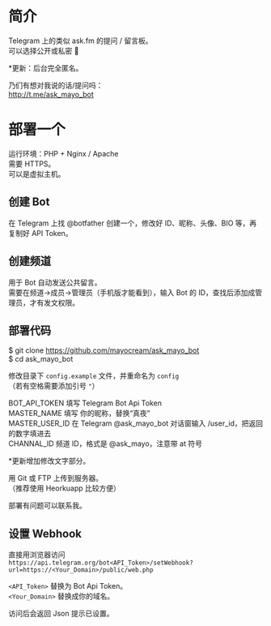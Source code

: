 # 简介   
Telegram 上的类似 ask.fm 的提问 / 留言板。  
可以选择公开或私密 🍓   

\*更新：后台完全匿名。  

乃们有想对我说的话/提问吗：      
http://t.me/ask_mayo_bot   

# 部署一个

运行环境：PHP + Nginx / Apache  
需要 HTTPS。  
可以是虚拟主机。   

## 创建 Bot

在 Telegram 上找 @botfather 创建一个，修改好 ID、昵称、头像、BIO 等，再复制好 API Token。    

## 创建频道

用于 Bot 自动发送公共留言。   
需要在频道->成员->管理员（手机版才能看到），输入 Bot 的 ID，查找后添加成管理员，才有发文权限。    

## 部署代码   

$ git clone https://github.com/mayocream/ask_mayo_bot    
$ cd ask_mayo_bot  

修改目录下 `config.example` 文件，并重命名为 `config`  
（若有空格需要添加引号 `"`）      

BOT_API_TOKEN 填写 Telegram Bot Api Token       
MASTER_NAME 填写 你的昵称，替换“真夜”    
MASTER_USER_ID 在 Telegram @ask_mayo_bot 对话窗输入 /user_id，把返回的数字填进去    
CHANNAL_ID 频道 ID，格式是 @ask_mayo，注意带 at 符号    

\*更新增加修改文字部分。  

用 Git 或 FTP 上传到服务器。  
（推荐使用 Heorkuapp 比较方便）  

部署有问题可以联系我。  

## 设置 Webhook

直接用浏览器访问    
`https://api.telegram.org/bot<API_Token>/setWebhook?url=https://<Your_Domain>/public/web.php`  

`<API_Token>` 替换为 Bot Api Token。  
`<Your_Domain>` 替换成你的域名。  

访问后会返回 Json 提示已设置。   
